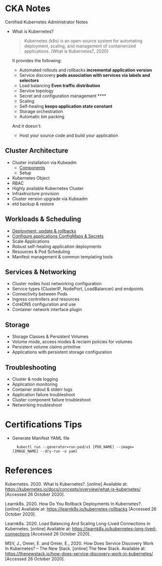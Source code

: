 # CKA Notes
Certified Kubernetes Administrator Notes

- What is Kubernetes?
  
  > Kubernetes (k8s) is an open-source system for automating deployment, scaling, and management of containerized applications. (What is Kubernetes?, 2020)

  It provides the following:
  - Automated rollouts and rollbacks **incremental application version**
  - Service discovery **pods association with services via labels and selectors**
  - Load balancing **Even traffic distribution**
  - Service topology
  - Secret and configuration management ****
  - Scaling
  - Self-healing **keeps application state constant**
  - Storage orchestration
  - Automatic bin packing

  And it doesn't:
  - Host your source code and build your application
  <!-- TO DO -->

## Cluster Architecture
- Cluster installation via Kubeadm
  - [Components](https://github.com/unjabulomajozi/cka/blob/master/Cluster%20Architecture/Cluster%20Installation%20via%20Kubeadm/Components.md)
  - Setup
- Kubernetes Object
- RBAC
- Highly available Kubernetes Cluster
- Infrastructure provision
- Cluster version upgrade via Kubeadm
- etd backup & restore
## Workloads & Scheduling
- [Deployment, update & rollbacks](https://github.com/unjabulomajozi/cka/blob/master/Workloads%20&amp;%20Scheduling/Deployment,%20update%20&amp;%20rollbacks.md)
- [Configure applications ConfigMaps & Secrets](https://github.com/unjabulomajozi/cka/blob/master/Workloads%20%26%20Scheduling/Configure%20applications%20ConfigMaps%20%26%20Secrets.md)
- Scale Applications
- Robust self-healing application deployments
- Resources & Pod Scheduling
- Manifest management & common templating tools
## Services & Networking
- Cluster nodes host networking configuration
- Service types (ClusterIP, NodePort, LoadBalancer) and endpoints
- Connectivity between Pods
- Ingress controllers and resources
- CoreDNS configuration and use
- Container network interface plugin
## Storage
- Storage Classes & Persistent Volumes
- Volume mode, access modes & reclaim policies for volumes
- Persistent volume claims primitive
- Applications with persistent storage configuration
## Troubleshooting
- Cluster & node logging
- Application monitoring
- Container stdout & stderr logs
- Application failure troubleshoot
- Cluster component failure troubleshoot
- Networking troubleshoot

# Certifications Tips
- Generate Manifest YAML file
  ```
    kubectl run --generator=run-pod/v1 [PDO_NAME] --image=[IMAGE_NAME] --dry-run -o yaml
  ```

# References
Kubernetes. 2020. What Is Kubernetes?. [online] Available at: <https://kubernetes.io/docs/concepts/overview/what-is-kubernetes/> [Accessed 26 October 2020].

Learnk8s. 2020. How Do You Rollback Deployments In Kubernetes?. [online] Available at: <https://learnk8s.io/kubernetes-rollbacks> [Accessed 26 October 2020].

Learnk8s. 2020. Load Balancing And Scaling Long-Lived Connections In Kubernetes. [online] Available at: <https://learnk8s.io/kubernetes-long-lived-connections> [Accessed 26 October 2020].

MSV, J., Omier, E. and Omier, E., 2020. How Does Service Discovery Work In Kubernetes? – The New Stack. [online] The New Stack. Available at: <https://thenewstack.io/how-does-service-discovery-work-in-kubernetes/> [Accessed 26 October 2020].
